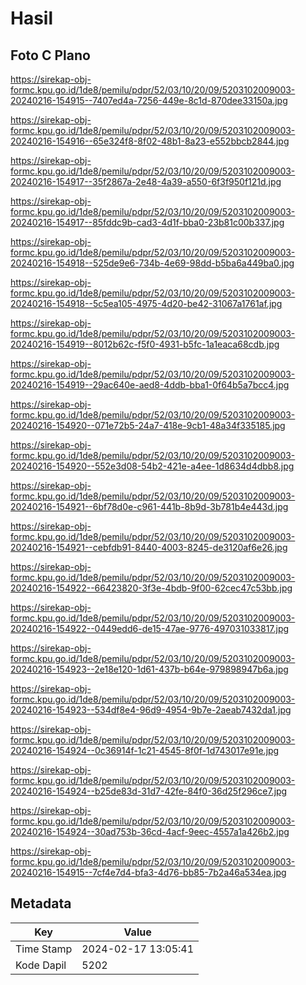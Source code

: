 # Hasil

## Foto C Plano

https://sirekap-obj-formc.kpu.go.id/1de8/pemilu/pdpr/52/03/10/20/09/5203102009003-20240216-154915--7407ed4a-7256-449e-8c1d-870dee33150a.jpg

https://sirekap-obj-formc.kpu.go.id/1de8/pemilu/pdpr/52/03/10/20/09/5203102009003-20240216-154916--65e324f8-8f02-48b1-8a23-e552bbcb2844.jpg

https://sirekap-obj-formc.kpu.go.id/1de8/pemilu/pdpr/52/03/10/20/09/5203102009003-20240216-154917--35f2867a-2e48-4a39-a550-6f3f950f121d.jpg

https://sirekap-obj-formc.kpu.go.id/1de8/pemilu/pdpr/52/03/10/20/09/5203102009003-20240216-154917--85fddc9b-cad3-4d1f-bba0-23b81c00b337.jpg

https://sirekap-obj-formc.kpu.go.id/1de8/pemilu/pdpr/52/03/10/20/09/5203102009003-20240216-154918--525de9e6-734b-4e69-98dd-b5ba6a449ba0.jpg

https://sirekap-obj-formc.kpu.go.id/1de8/pemilu/pdpr/52/03/10/20/09/5203102009003-20240216-154918--5c5ea105-4975-4d20-be42-31067a1761af.jpg

https://sirekap-obj-formc.kpu.go.id/1de8/pemilu/pdpr/52/03/10/20/09/5203102009003-20240216-154919--8012b62c-f5f0-4931-b5fc-1a1eaca68cdb.jpg

https://sirekap-obj-formc.kpu.go.id/1de8/pemilu/pdpr/52/03/10/20/09/5203102009003-20240216-154919--29ac640e-aed8-4ddb-bba1-0f64b5a7bcc4.jpg

https://sirekap-obj-formc.kpu.go.id/1de8/pemilu/pdpr/52/03/10/20/09/5203102009003-20240216-154920--071e72b5-24a7-418e-9cb1-48a34f335185.jpg

https://sirekap-obj-formc.kpu.go.id/1de8/pemilu/pdpr/52/03/10/20/09/5203102009003-20240216-154920--552e3d08-54b2-421e-a4ee-1d8634d4dbb8.jpg

https://sirekap-obj-formc.kpu.go.id/1de8/pemilu/pdpr/52/03/10/20/09/5203102009003-20240216-154921--6bf78d0e-c961-441b-8b9d-3b781b4e443d.jpg

https://sirekap-obj-formc.kpu.go.id/1de8/pemilu/pdpr/52/03/10/20/09/5203102009003-20240216-154921--cebfdb91-8440-4003-8245-de3120af6e26.jpg

https://sirekap-obj-formc.kpu.go.id/1de8/pemilu/pdpr/52/03/10/20/09/5203102009003-20240216-154922--66423820-3f3e-4bdb-9f00-62cec47c53bb.jpg

https://sirekap-obj-formc.kpu.go.id/1de8/pemilu/pdpr/52/03/10/20/09/5203102009003-20240216-154922--0449edd6-de15-47ae-9776-497031033817.jpg

https://sirekap-obj-formc.kpu.go.id/1de8/pemilu/pdpr/52/03/10/20/09/5203102009003-20240216-154923--2e18e120-1d61-437b-b64e-979898947b6a.jpg

https://sirekap-obj-formc.kpu.go.id/1de8/pemilu/pdpr/52/03/10/20/09/5203102009003-20240216-154923--534df8e4-96d9-4954-9b7e-2aeab7432da1.jpg

https://sirekap-obj-formc.kpu.go.id/1de8/pemilu/pdpr/52/03/10/20/09/5203102009003-20240216-154924--0c36914f-1c21-4545-8f0f-1d743017e91e.jpg

https://sirekap-obj-formc.kpu.go.id/1de8/pemilu/pdpr/52/03/10/20/09/5203102009003-20240216-154924--b25de83d-31d7-42fe-84f0-36d25f296ce7.jpg

https://sirekap-obj-formc.kpu.go.id/1de8/pemilu/pdpr/52/03/10/20/09/5203102009003-20240216-154924--30ad753b-36cd-4acf-9eec-4557a1a426b2.jpg

https://sirekap-obj-formc.kpu.go.id/1de8/pemilu/pdpr/52/03/10/20/09/5203102009003-20240216-154915--7cf4e7d4-bfa3-4d76-bb85-7b2a46a534ea.jpg


## Metadata

| Key        | Value               |
| ---------- | ------------------- |
| Time Stamp | 2024-02-17 13:05:41 |
| Kode Dapil | 5202                |



